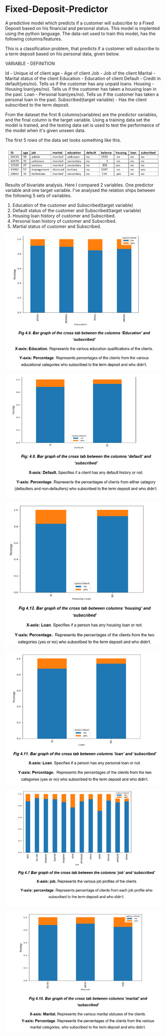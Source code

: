 # Fixed-Deposit-Predictor

A predictive model which predicts if a customer will subscribe to a Fixed Deposit based on his financial and personal status. This model is implented using the python language.
The data-set used to train this model, has the following columns/features.

This is a classification problem, that predicts if a customer will subscribe to a term deposit based on his personal data, given below.


VARIABLE - DEFINITION

Id	      -  Unique id of client
age	      -  Age of client
Job	      -  Job of the client
Marital   -	 Marital status of the client
Education	-  Education of client
Default	  -  Credit in default(yes/no). Tells us if the customer has any unpaid loans.
Housing	  -  Housing loan(yes/no). Tells us if the customer has taken a housing loan in the past.
Loan	    -  Personal loan(yes/no). Tells us if the customer has taken a personal loan in the past.
Subscribed(target variable) -	Has the client subscribed to the term deposit.

From the dataset the first 8 columns(variables) are the predictor variables, and the final column is the target variable. Using a training data set the model is trained, and the testing data set is used to test the performance of the model when it's given unseen data. 



The first 5 rows of the data set looks something like this.

![](SCREENSHOTS/first5rows.png)


Results of bivariate analysis. Here I compared 2 variables. One predictor variable and one target variable. 
I've analysed the relation ships between the following 5 sets of variables.

1. Education of the customer and Subscribed(target variable)
2. Default status of the customer and Subscribed(target variable)
3. Housing loan history of customer and Subscribed.
4. Personal loan history of customer and Subscribed.
5. Martial status of customer and Subscribed.

 
 
 ![](SCREENSHOTS/edu_subscribed.png)
 


 
 ![](SCREENSHOTS/defualt_subscribed.png)




 ![](SCREENSHOTS/housing_subscribed.png)
 

 ![](SCREENSHOTS/loan_subscribed.png)
 
 
 ![](SCREENSHOTS/job_subscribed.png)
 

 ![](SCREENSHOTS/marital_subscribed.png)
